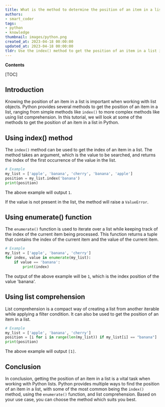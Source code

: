 ```yaml
---
title: What is the method to determine the position of an item in a list?
authors:
- smart_coder
tags:
- python
- knowledge
thumbnail: images/python.png
created_at: 2023-04-18 00:00:00
updated_at: 2023-04-18 00:00:00
tldr: Use the index() method to get the position of an item in a list in Python.
---
```


**Contents**

[TOC]

## Introduction

Knowing the position of an item in a list is important when working with list objects. Python provides several methods to get the position of an item in a list, ranging from simple methods like `index()` to more complex methods like using list comprehension. In this tutorial, we will look at some of the methods to get the position of an item in a list in Python.


## Using index() method

The `index()` method can be used to get the index of an item in a list. The method takes an argument, which is the value to be searched, and returns the index of the first occurrence of the value in the list.

```python
# Example
my_list = ['apple', 'banana', 'cherry', 'banana', 'apple']
position = my_list.index('banana')
print(position)
```

The above example will output `1`.

If the value is not present in the list, the method will raise a `ValueError`.


## Using enumerate() function

The `enumerate()` function is used to iterate over a list while keeping track of the index of the current item being processed. This function returns a tuple that contains the index of the current item and the value of the current item.

```python
# Example
my_list = ['apple', 'banana', 'cherry']
for index, value in enumerate(my_list):
    if value == 'banana':
        print(index)
```

The output of the above example will be `1`, which is the index position of the value 'banana'.



## Using list comprehension

List comprehension is a compact way of creating a list from another iterable while applying a filter condition. It can also be used to get the position of an item in a list. 

```python
# Example
my_list = ['apple', 'banana', 'cherry']
position = [i for i in range(len(my_list)) if my_list[i] == "banana"]
print(position)
```

The above example will output `[1]`.


## Conclusion

In conclusion, getting the position of an item in a list is a vital task when working with Python lists. Python provides multiple ways to find the position of an item in a list, with some of the most common being the `index()` method, using the `enumerate()` function, and list comprehension. Based on your use case, you can choose the method which suits you best.
